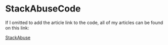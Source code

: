 # StackAbuseCode

If I omitted to add the article link to the code, all of my articles can be found on this link:

[StackAbuse](https://stackabuse.com/author/olivera/)

